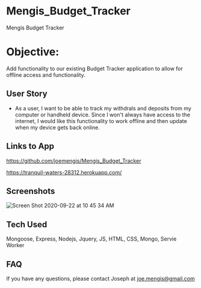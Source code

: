 # Mengis_Budget_Tracker
Mengis Budget Tracker

# Objective: 
Add functionality to our existing Budget Tracker application to allow for offline access and functionality.

## User Story
* As a user, I want to be able to track my withdrals and deposits from my computer or handheld device.  Since I won't always have access to the internet, I would like this functionality to work offline and then update when my device gets back online.

## Links to App
https://github.com/joemengis/Mengis_Budget_Tracker

https://tranquil-waters-28312.herokuapp.com/

## Screenshots

![Screen Shot 2020-09-22 at 10 45 34 AM](https://user-images.githubusercontent.com/62780709/93918226-e38fe480-fcc0-11ea-9f47-f40cbd81eee1.png)


## Tech Used
Mongoose, Express, Nodejs, Jquery, JS, HTML, CSS, Mongo, Servie Worker

## FAQ
If you have any questions, please contact Joseph at joe.mengis@gmail.com
